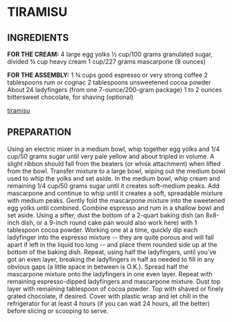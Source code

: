 # **TIRAMISU**


## **INGREDIENTS**

**FOR THE CREAM:**
4 large egg yolks
½ cup/100 grams granulated sugar, divided
¾ cup heavy cream
1 cup/227 grams mascarpone (8 ounces)

**FOR THE ASSEMBLY:**
1 ¾ cups good espresso or very strong coffee
2 tablespoons rum or cognac
2 tablespoons unsweetened cocoa powder
 About 24 ladyfingers (from one 7-ounce/200-gram package)
1 to 2 ounces bittersweet chocolate, for shaving (optional)

[tiramisu](05COOKING-TIRAMISU1.jpg)

## **PREPARATION**
Using an electric mixer in a medium bowl, whip together egg yolks and 1/4 cup/50 grams sugar until very pale yellow and about tripled in volume. A slight ribbon should fall from the beaters (or whisk attachment) when lifted from the bowl. Transfer mixture to a large bowl, wiping out the medium bowl used to whip the yolks and set aside.
In the medium bowl, whip cream and remaining 1/4 cup/50 grams sugar until it creates soft-medium peaks. Add mascarpone and continue to whip until it creates a soft, spreadable mixture with medium peaks. Gently fold the mascarpone mixture into the sweetened egg yolks until combined.
Combine espresso and rum in a shallow bowl and set aside.
Using a sifter, dust the bottom of a 2-quart baking dish (an 8x8-inch dish, or a 9-inch round cake pan would also work here) with 1 tablespoon cocoa powder.
Working one at a time, quickly dip each ladyfinger into the espresso mixture -- they are quite porous and will fall apart if left in the liquid too long -- and place them rounded side up at the bottom of the baking dish. Repeat, using half the ladyfingers, until you’ve got an even layer, breaking the ladyfingers in half as needed to fill in any obvious gaps (a little space in between is O.K.). Spread half the mascarpone mixture onto the ladyfingers in one even layer. Repeat with remaining espresso-dipped ladyfingers and mascarpone mixture.
Dust top layer with remaining tablespoon of cocoa powder. Top with shaved or finely grated chocolate, if desired.
Cover with plastic wrap and let chill in the refrigerator for at least 4 hours (if you can wait 24 hours, all the better) before slicing or scooping to serve.
